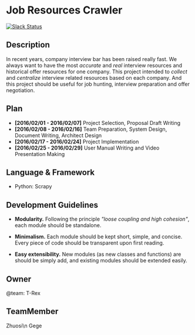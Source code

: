 # Job Resources Crawler

[![Slack Status](https://vast-brook-13413.herokuapp.com/badge.svg)](https://vast-brook-13413.herokuapp.com/)

Description
--

In recent years, company interview bar has been raised really fast. We always want to have the most *accurate* and *real* interview resources and historical offer resources for one company. This project intended to *collect* and *centralize* interview related resources based on each company. And this project should be useful for job hunting, interview preparation and offer negotiation.

Plan
---
* __[2016/02/01 - 2016/02/07]__ Project Selection, Proposal Draft Writing
* __[2016/02/08 - 2016/02/16]__ Team Preparation, System Design, Document Writing, Architect Design
* __[2016/02/17 - 2016/02/24]__ Project Implementation
* __[2016/02/25 - 2016/02/29]__ User Manual Writing and Video Presentation Making

Language & Framework
--

- Python: Scrapy

Development Guidelines
--

- __Modularity.__ Following the principle _"loose coupling and high cohesion"_, each module should be standalone.

- __Minimalism.__ Each module should be kept short, simple, and concise. Every piece of code should be transparent upon first reading.
- __Easy extensibility.__ New modules (as new classes and functions) are should be simply add, and existing modules should be extended easily.

Owner
--
@team: T-Rex

TeamMember
--
Zhuosi\n
Gege
